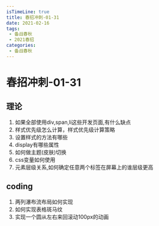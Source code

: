 ```yaml
---
isTimeLine: true
title: 春招冲刺-01-31
date: 2021-02-16
tags:
 - 备战春秋
 - 2021春招
categories:
 - 备战春秋
---
```

# 春招冲刺-01-31
## 理论
1. 如果全部使用div,span,li这些开发页面,有什么缺点
2. 样式优先级怎么计算，样式优先级计算策略
3. 设置样式的方法有哪些
4. display有哪些属性
5. 如何做主题(皮肤)切换
6. css变量如何使用
7. 元素层级关系,如何确定任意两个标签在屏幕上的谁层级更高


## coding
1. 两列瀑布流布局如何实现
2. 如何实现表格斑马纹
3. 实现一个圆从左右来回滚动100px的动画

<comment/>
<tongji/>